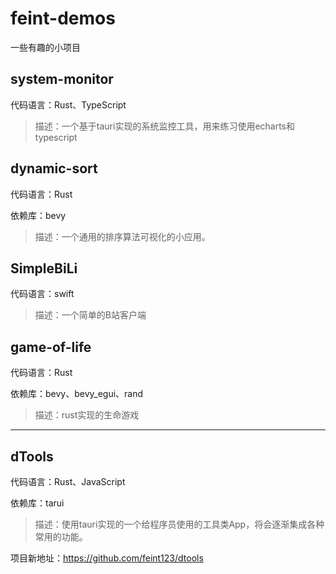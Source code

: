 # feint-demos
一些有趣的小项目

## system-monitor
代码语言：Rust、TypeScript
> 描述：一个基于tauri实现的系统监控工具，用来练习使用echarts和typescript

## dynamic-sort
代码语言：Rust

依赖库：bevy
> 描述：一个通用的排序算法可视化的小应用。

## SimpleBiLi
代码语言：swift
> 描述：一个简单的B站客户端

## game-of-life
代码语言：Rust

依赖库：bevy、bevy_egui、rand
> 描述：rust实现的生命游戏
----
## dTools
代码语言：Rust、JavaScript

依赖库：tarui
> 描述：使用tauri实现的一个给程序员使用的工具类App，将会逐渐集成各种常用的功能。

项目新地址：https://github.com/feint123/dtools
